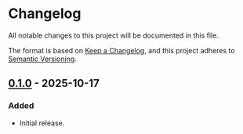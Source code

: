 Changelog
=========

All notable changes to this project will be documented in this file.

The format is based on [Keep a Changelog](https://keepachangelog.com/en/1.1.0/),
and this project adheres to [Semantic Versioning](https://semver.org/spec/v2.0.0.html).

[0.1.0] - 2025-10-17
--------------------

### Added

- Initial release.

[0.1.0]: https://github.com/jbenner-radham/node-duo-build/tags/v0.1.0
